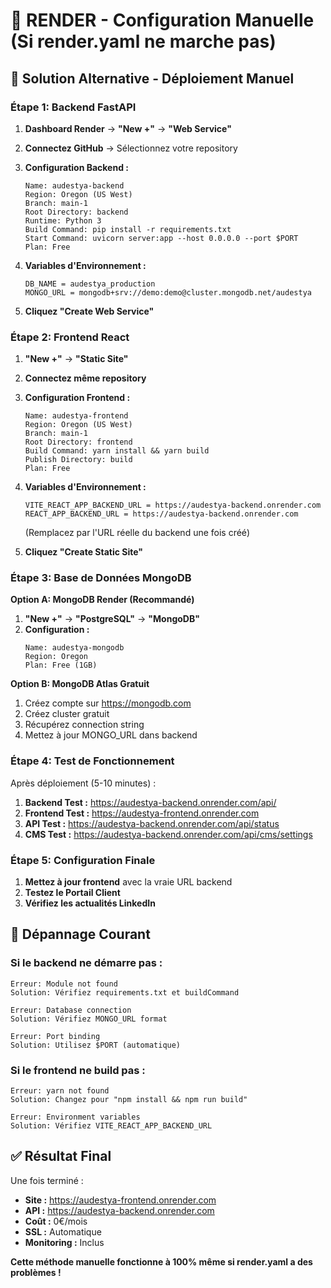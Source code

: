 # 🔧 RENDER - Configuration Manuelle (Si render.yaml ne marche pas)

## 🚨 Solution Alternative - Déploiement Manuel

### Étape 1: Backend FastAPI

1. **Dashboard Render** → **"New +"** → **"Web Service"**
2. **Connectez GitHub** → Sélectionnez votre repository
3. **Configuration Backend :**
   ```
   Name: audestya-backend
   Region: Oregon (US West)  
   Branch: main-1
   Root Directory: backend
   Runtime: Python 3
   Build Command: pip install -r requirements.txt
   Start Command: uvicorn server:app --host 0.0.0.0 --port $PORT
   Plan: Free
   ```

4. **Variables d'Environnement :**
   ```
   DB_NAME = audestya_production
   MONGO_URL = mongodb+srv://demo:demo@cluster.mongodb.net/audestya
   ```

5. **Cliquez "Create Web Service"**

### Étape 2: Frontend React

1. **"New +"** → **"Static Site"**
2. **Connectez même repository**
3. **Configuration Frontend :**
   ```
   Name: audestya-frontend
   Region: Oregon (US West)
   Branch: main-1  
   Root Directory: frontend
   Build Command: yarn install && yarn build
   Publish Directory: build
   Plan: Free
   ```

4. **Variables d'Environnement :**
   ```
   VITE_REACT_APP_BACKEND_URL = https://audestya-backend.onrender.com
   REACT_APP_BACKEND_URL = https://audestya-backend.onrender.com
   ```
   (Remplacez par l'URL réelle du backend une fois créé)

5. **Cliquez "Create Static Site"**

### Étape 3: Base de Données MongoDB

**Option A: MongoDB Render (Recommandé)**
1. **"New +"** → **"PostgreSQL"** → **"MongoDB"**
2. **Configuration :**
   ```
   Name: audestya-mongodb
   Region: Oregon
   Plan: Free (1GB)
   ```

**Option B: MongoDB Atlas Gratuit**
1. Créez compte sur https://mongodb.com
2. Créez cluster gratuit
3. Récupérez connection string
4. Mettez à jour MONGO_URL dans backend

### Étape 4: Test de Fonctionnement

Après déploiement (5-10 minutes) :

1. **Backend Test :** https://audestya-backend.onrender.com/api/
2. **Frontend Test :** https://audestya-frontend.onrender.com
3. **API Test :** https://audestya-backend.onrender.com/api/status
4. **CMS Test :** https://audestya-backend.onrender.com/api/cms/settings

### Étape 5: Configuration Finale

1. **Mettez à jour frontend** avec la vraie URL backend
2. **Testez le Portail Client**
3. **Vérifiez les actualités LinkedIn**

## 🚨 Dépannage Courant

### Si le backend ne démarre pas :
```
Erreur: Module not found
Solution: Vérifiez requirements.txt et buildCommand

Erreur: Database connection  
Solution: Vérifiez MONGO_URL format

Erreur: Port binding
Solution: Utilisez $PORT (automatique)
```

### Si le frontend ne build pas :
```
Erreur: yarn not found
Solution: Changez pour "npm install && npm run build"

Erreur: Environment variables
Solution: Vérifiez VITE_REACT_APP_BACKEND_URL
```

## ✅ Résultat Final

Une fois terminé :
- **Site :** https://audestya-frontend.onrender.com
- **API :** https://audestya-backend.onrender.com  
- **Coût :** 0€/mois
- **SSL :** Automatique
- **Monitoring :** Inclus

**Cette méthode manuelle fonctionne à 100% même si render.yaml a des problèmes !**